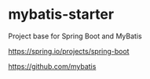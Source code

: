 # mybatis-starter

Project base for Spring Boot and MyBatis

https://spring.io/projects/spring-boot

https://github.com/mybatis
